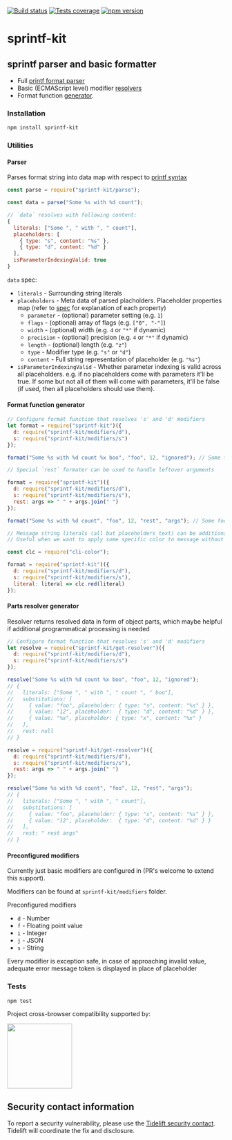 [![Build status][build-image]][build-url]
[![Tests coverage][cov-image]][cov-url]
[![npm version][npm-image]][npm-url]

# sprintf-kit

## sprintf parser and basic formatter

- Full [printf format parser](#parser)
- Basic (ECMAScript level) modifier [resolvers](#preconfigured-modifiers)
- Format function [generator](#format-function-generator).

### Installation

```bash
npm install sprintf-kit
```

### Utilities

#### Parser

Parses format string into data map with respect to [printf syntax](https://en.wikipedia.org/wiki/Printf_format_string)

```javascript
const parse = require("sprintf-kit/parse");

const data = parse("Some %s with %d count");

// `data` resolves with following content:
{
  literals: ["Some ", " with ", " count"],
  placeholders: [
    { type: "s", content: "%s" },
    { type: "d", content: "%d" }
  ],
  isParameterIndexingValid: true
}
```

`data` spec:

- `literals` - Surrounding string literals
- `placeholders` - Meta data of parsed placholders.
  Placeholder properties map (refer to [spec](https://en.wikipedia.org/wiki/Printf_format_string) for explanation of each property)
  - `parameter` - (optional) parameter setting (e.g. `1`)
  - `flags` - (optional) array of flags (e.g. `["0", "-"]`)
  - `width` - (optional) width (e.g. `4` or `"*"` if dynamic)
  - `precision` - (optional) precision (e.g. `4` or `"*"` if dynamic)
  - `length` - (optional) length (e.g. `"z"`)
  - `type` - Modifier type (e.g. `"s"` or `"d"`)
  - `content` - Full string representation of placeholder (e.g. `"%s"`)
- `isParameterIndexingValid` - Whether parameter indexing is valid across all placeholders.
  e.g. if no placeholders come with parameters it'll be true. If some but not all of them will come with parameters, it'll be false (if used, then all placeholders should use them).

#### Format function generator

```javascript
// Configure format function that resolves 's' and 'd' modifiers
let format = require("sprintf-kit")({
  d: require("sprintf-kit/modifiers/d"),
  s: require("sprintf-kit/modifiers/s")
});

format("Some %s with %d count %x boo", "foo", 12, "ignored"); // Some foo with 12 count %x boo

// Special `rest` formater can be used to handle leftover arguments

format = require("sprintf-kit")({
  d: require("sprintf-kit/modifiers/d"),
  s: require("sprintf-kit/modifiers/s"),
  rest: args => " " + args.join(" ")
});

format("Some %s with %d count", "foo", 12, "rest", "args"); // Some foo with 12 count rest args

// Message string literals (all but placeholders text) can be additionally decorated
// Useful when we want to apply some specific color to message without affecting format of special arguments

const clc = require("cli-color");

format = require("sprintf-kit")({
  d: require("sprintf-kit/modifiers/d"),
  s: require("sprintf-kit/modifiers/s"),
  literal: literal => clc.red(literal)
});
```

#### Parts resolver generator

Resolver returns resolved data in form of object parts, which maybe helpful if additional programmatical processing is needed

```javascript
// Configure format function that resolves 's' and 'd' modifiers
let resolve = require("sprintf-kit/get-resolver")({
  d: require("sprintf-kit/modifiers/d"),
  s: require("sprintf-kit/modifiers/s")
});

resolve("Some %s with %d count %x boo", "foo", 12, "ignored");
// {
//   literals: ["Some ", " with ", " count ", " boo"],
//   substitutions: [
//     { value: "foo", placeholder: { type: "s", content: "%s" } },
//     { value: "12", placeholder:  { type: "d", content: "%d" } },
//     { value: "%x", placeholder: { type: "x", content: "%x" }
//   ],
//   rest: null
// }

resolve = require("sprintf-kit/get-resolver")({
  d: require("sprintf-kit/modifiers/d"),
  s: require("sprintf-kit/modifiers/s"),
  rest: args => " " + args.join(" ")
});

resolve("Some %s with %d count", "foo", 12, "rest", "args");
// {
//   literals: ["Some ", " with ", " count"],
//   substitutions: [
//     { value: "foo", placeholder: { type: "s", content: "%s" } },
//     { value: "12", placeholder:  { type: "d", content: "%d" } }
//   ],
//   rest: " rest args"
// }
```

#### Preconfigured modifiers

Currently just basic modifiers are configured in (PR's welcome to extend this support).

Modifiers can be found at `sprintf-kit/modifiers` folder.

Preconfigured modifiers

- `d` - Number
- `f` - Floating point value
- `i` - Integer
- `j` - JSON
- `s` - String

Every modifier is exception safe, in case of approaching invalid value, adequate error message token is displayed in place of placeholder

### Tests

```bash
npm test
```

Project cross-browser compatibility supported by:

<a href="https://browserstack.com"><img src="https://bstacksupport.zendesk.com/attachments/token/Pj5uf2x5GU9BvWErqAr51Jh2R/?name=browserstack-logo-600x315.png" height="150" /></a>

## Security contact information

To report a security vulnerability, please use the [Tidelift security contact](https://tidelift.com/security). Tidelift will coordinate the fix and disclosure.

[build-image]: https://github.com/medikoo/sprintf-kit/workflows/Integrate/badge.svg
[build-url]: https://github.com/medikoo/sprintf-kit/actions?query=workflow%3AIntegrate
[cov-image]: https://img.shields.io/codecov/c/github/medikoo/sprintf-kit.svg
[cov-url]: https://codecov.io/gh/medikoo/sprintf-kit
[npm-image]: https://img.shields.io/npm/v/sprintf-kit.svg
[npm-url]: https://www.npmjs.com/package/sprintf-kit